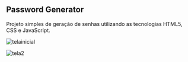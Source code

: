 Password Generator
--

Projeto simples de geração de senhas utilizando as tecnologias HTML5, CSS e JavaScript.

![telainicial](https://github.com/leticiamleonel/password-generator/assets/80080400/aac3ac50-1307-4db3-ba27-bf7237db02fc)

![tela2](https://github.com/leticiamleonel/password-generator/assets/80080400/2f435471-d076-45b1-b110-e1d82a261353)
